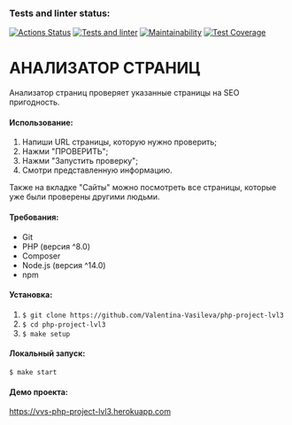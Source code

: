 ### Tests and linter status:
[![Actions Status](https://github.com/Valentina-Vasileva/php-project-lvl3/workflows/hexlet-check/badge.svg)](https://github.com/Valentina-Vasileva/php-project-lvl3/actions)
[![Tests and linter](https://github.com/Valentina-Vasileva/php-project-lvl3/actions/workflows/php.yml/badge.svg)](https://github.com/Valentina-Vasileva/php-project-lvl3/actions/workflows/php.yml)
[![Maintainability](https://api.codeclimate.com/v1/badges/aac8c9eed73342cf6ee4/maintainability)](https://codeclimate.com/github/Valentina-Vasileva/php-project-lvl3/maintainability)
[![Test Coverage](https://api.codeclimate.com/v1/badges/aac8c9eed73342cf6ee4/test_coverage)](https://codeclimate.com/github/Valentina-Vasileva/php-project-lvl3/test_coverage)

АНАЛИЗАТОР СТРАНИЦ
==================
Анализатор страниц проверяет указанные страницы на SEO пригодность.

#### Использование:
1. Напиши URL страницы, которую нужно проверить;
2. Нажми "ПРОВЕРИТЬ";
3. Нажми "Запустить проверку";
4. Смотри представленную информацию.

Также на вкладке "Сайты" можно посмотреть все страницы, которые уже были проверены другими людьми.

#### Требования:
- Git
- PHP (версия ^8.0)
- Composer
- Node.js (версия ^14.0)
- npm

#### Установка:
1. `$ git clone https://github.com/Valentina-Vasileva/php-project-lvl3`
2. `$ cd php-project-lvl3`
3. `$ make setup`

#### Локальный запуск:
`$ make start`

#### Демо проекта:
https://vvs-php-project-lvl3.herokuapp.com
